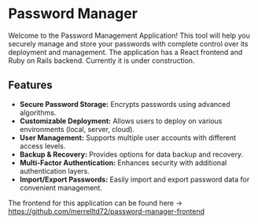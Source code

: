 # Password Manager

Welcome to the Password Management Application! This tool will help you securely manage and store your passwords with complete control over its deployment and management. The application has a React frontend and Ruby on Rails backend. Currently it is under construction.

## Features

- **Secure Password Storage:** Encrypts passwords using advanced algorithms.
- **Customizable Deployment:** Allows users to deploy on various environments (local, server, cloud).
- **User Management:** Supports multiple user accounts with different access levels.
- **Backup & Recovery:** Provides options for data backup and recovery.
- **Multi-Factor Authentication:** Enhances security with additional authentication layers.
- **Import/Export Passwords:** Easily import and export password data for convenient management.

The frontend for this application can be found here -> https://github.com/merrelltd72/password-manager-frontend
